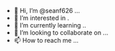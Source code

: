 - 👋 Hi, I’m @seanf626 ...
- 👀 I’m interested in .
- 🌱 I’m currently learning ..
- 💞️ I’m looking to collaborate on ...
- 📫 How to reach me ...

<!---
seanf626/seanf626 is a ✨ special ✨ repository because its `README.md` (this file) appears on your GitHub profile.
You can click the Preview link to take a look at your changes.
--->
